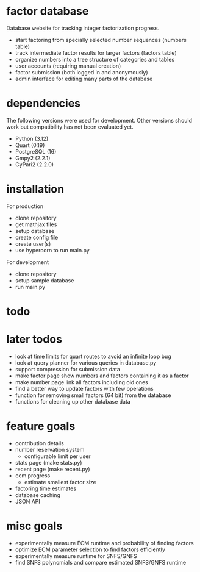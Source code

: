 # factor database

Database website for tracking integer factorization progress.

- start factoring from specially selected number sequences (numbers table)
- track intermediate factor results for larger factors (factors table)
- organize numbers into a tree structure of categories and tables
- user accounts (requiring manual creation)
- factor submission (both logged in and anonymously)
- admin interface for editing many parts of the database

# dependencies

The following versions were used for development. Other versions should work but
compatibility has not been evaluated yet.

- Python (3.12)
- Quart (0.19)
- PostgreSQL (16)
- Gmpy2 (2.2.1)
- CyPari2 (2.2.0)

# installation

For production

- clone repository
- get mathjax files
- setup database
- create config file
- create user(s)
- use hypercorn to run main.py

For development

- clone repository
- setup sample database
- run main.py

# todo

# later todos

- look at time limits for quart routes to avoid an infinite loop bug
- look at query planner for various queries in database.py
- support compression for submission data
- make factor page show numbers and factors containing it as a factor
- make number page link all factors including old ones
- find a better way to update factors with few operations
- function for removing small factors (64 bit) from the database
- functions for cleaning up other database data

# feature goals

- contribution details
- number reservation system
  - configurable limit per user
- stats page (make stats.py)
- recent page (make recent.py)
- ecm progress
  - estimate smallest factor size
- factoring time estimates
- database caching
- JSON API

# misc goals

- experimentally measure ECM runtime and probability of finding factors
- optimize ECM parameter selection to find factors efficiently
- experimentally measure runtime for SNFS/GNFS
- find SNFS polynomials and compare estimated SNFS/GNFS runtime
